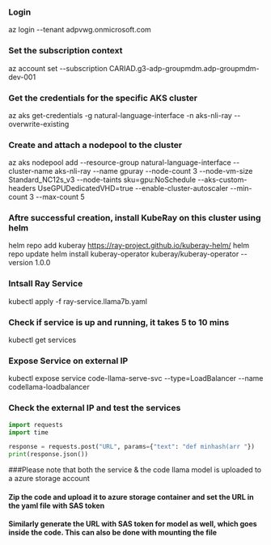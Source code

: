 ### Login
az login --tenant adpvwg.onmicrosoft.com

### Set the subscription context
az account set --subscription CARIAD.g3-adp-groupmdm.adp-groupmdm-dev-001

### Get the credentials for the specific AKS cluster
az aks get-credentials -g natural-language-interface -n aks-nli-ray --overwrite-existing

### Create and attach a nodepool to the cluster

az aks nodepool add --resource-group natural-language-interface --cluster-name aks-nli-ray --name gpuray --node-count 3 --node-vm-size Standard_NC12s_v3 --node-taints sku=gpu:NoSchedule --aks-custom-headers UseGPUDedicatedVHD=true --enable-cluster-autoscaler --min-count 3 --max-count 5

### Aftre successful creation, install KubeRay on this cluster using helm
helm repo add kuberay https://ray-project.github.io/kuberay-helm/
helm repo update
helm install kuberay-operator kuberay/kuberay-operator --version 1.0.0


### Intsall Ray Service
kubectl apply -f ray-service.llama7b.yaml

### Check if service is up and running, it takes 5 to 10 mins
kubectl get services

### Expose Service on external IP
kubectl expose service code-llama-serve-svc --type=LoadBalancer --name codellama-loadbalancer

### Check the external IP and test the services
```python 
import requests
import time

response = requests.post("URL", params={"text": "def minhash(arr "})
print(response.json())

```

###Please note that both the service & the code llama model is uploaded to a azure storage account

#### Zip the code and upload it to azure storage container and set the URL in the yaml file with SAS token

#### Similarly generate the URL with SAS token for model as well, which goes inside the code. This can also be done with mounting the file





